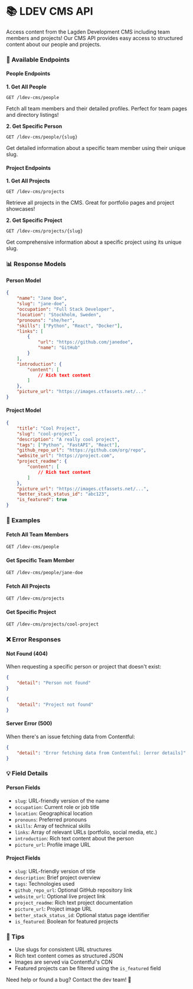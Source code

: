 # 📚 LDEV CMS API

Access content from the Lagden Development CMS including team members and projects! Our CMS API provides easy access to structured content about our people and projects.

### 🎯 Available Endpoints

#### People Endpoints

**1. Get All People**

```
GET /ldev-cms/people
```

Fetch all team members and their detailed profiles. Perfect for team pages and directory listings!

**2. Get Specific Person**

```
GET /ldev-cms/people/{slug}
```

Get detailed information about a specific team member using their unique slug.

#### Project Endpoints

**1. Get All Projects**

```
GET /ldev-cms/projects
```

Retrieve all projects in the CMS. Great for portfolio pages and project showcases!

**2. Get Specific Project**

```
GET /ldev-cms/projects/{slug}
```

Get comprehensive information about a specific project using its unique slug.

### 📊 Response Models

#### Person Model

```json
{
    "name": "Jane Doe",
    "slug": "jane-doe",
    "occupation": "Full Stack Developer",
    "location": "Stockholm, Sweden",
    "pronouns": "she/her",
    "skills": ["Python", "React", "Docker"],
    "links": [
        {
            "url": "https://github.com/janedoe",
            "name": "GitHub"
        }
    ],
    "introduction": {
        "content": [
            // Rich text content
        ]
    },
    "picture_url": "https://images.ctfassets.net/..."
}
```

#### Project Model

```json
{
    "title": "Cool Project",
    "slug": "cool-project",
    "description": "A really cool project",
    "tags": ["Python", "FastAPI", "React"],
    "github_repo_url": "https://github.com/org/repo",
    "website_url": "https://project.com",
    "project_readme": {
        "content": [
            // Rich text content
        ]
    },
    "picture_url": "https://images.ctfassets.net/...",
    "better_stack_status_id": "abc123",
    "is_featured": true
}
```

### 🎯 Examples

#### Fetch All Team Members

```bash
GET /ldev-cms/people
```

#### Get Specific Team Member

```bash
GET /ldev-cms/people/jane-doe
```

#### Fetch All Projects

```bash
GET /ldev-cms/projects
```

#### Get Specific Project

```bash
GET /ldev-cms/projects/cool-project
```

### ❌ Error Responses

#### Not Found (404)

When requesting a specific person or project that doesn't exist:

```json
{
    "detail": "Person not found"
}
```

```json
{
    "detail": "Project not found"
}
```

#### Server Error (500)

When there's an issue fetching data from Contentful:

```json
{
    "detail": "Error fetching data from Contentful: [error details]"
}
```

### 💡 Field Details

#### Person Fields

* `slug`: URL-friendly version of the name
* `occupation`: Current role or job title
* `location`: Geographical location
* `pronouns`: Preferred pronouns
* `skills`: Array of technical skills
* `links`: Array of relevant URLs (portfolio, social media, etc.)
* `introduction`: Rich text content about the person
* `picture_url`: Profile image URL

#### Project Fields

* `slug`: URL-friendly version of title
* `description`: Brief project overview
* `tags`: Technologies used
* `github_repo_url`: Optional GitHub repository link
* `website_url`: Optional live project link
* `project_readme`: Rich text project documentation
* `picture_url`: Project image URL
* `better_stack_status_id`: Optional status page identifier
* `is_featured`: Boolean for featured projects

### 🔮 Tips

* Use slugs for consistent URL structures
* Rich text content comes as structured JSON
* Images are served via Contentful's CDN
* Featured projects can be filtered using the `is_featured` field

Need help or found a bug? Contact the dev team! 🚀
